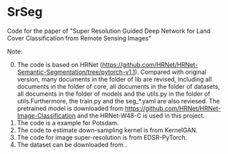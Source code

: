 # SrSeg
Code for the paper of "Super Resolution Guided Deep Network for Land Cover Classification from Remote Sensing Images"



Note:

0. The code is based on HRNet (https://github.com/HRNet/HRNet-Semantic-Segmentation/tree/pytorch-v1.1). Compared with original version, many documents in the folder of lib are revised, including all documents in the folder of core, all documents in the folder of datasets, all documents in the folder of models and the utils.py in the folder of utils.Furthermore, the train.py and the seg_*.yaml are also reviesed. The pretrained model is downloaded from https://github.com/HRNet/HRNet-Image-Classification and the HRNet-W48-C is used in this project.
1. The code is a example for Potsdam.
2. The code to estimate down-sampling kernel is from KernelGAN.
3. The code for image super-resolution is from EDSR-PyTorch.
4. The dataset can be downloaded from .
